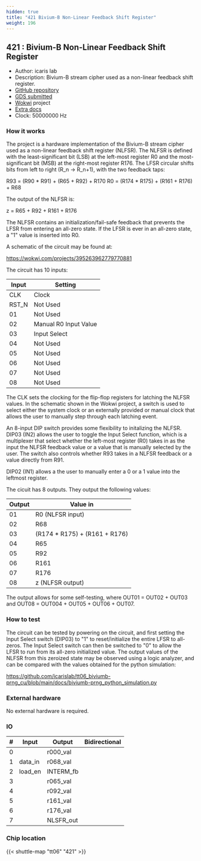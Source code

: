 ```yaml
---
hidden: true
title: "421 Bivium-B Non-Linear Feedback Shift Register"
weight: 196
---
```


## 421 : Bivium-B Non-Linear Feedback Shift Register

* Author: icaris lab
* Description: Bivium-B stream cipher used as a non-linear feedback shift register.
* [GitHub repository](https://github.com/icarislab/tt06_biviumb-prng_cu)
* [GDS submitted](https://github.com/icarislab/tt06_biviumb-prng_cu/actions/runs/8709778889)
* [Wokwi](https://wokwi.com/projects/395263962779770881) project
* [Extra docs]()
* Clock: 50000000 Hz

<!---

This file is used to generate your project datasheet. Please fill in the information below and delete any unused
sections.

You can also include images in this folder and reference them in the markdown. Each image must be less than
512 kb in size, and the combined size of all images must be less than 1 MB.
-->


### How it works

The project is a hardware implementation of the Bivium-B stream cipher used as a non-linear feedback shift register (NLFSR). The NLFSR is defined with the least-significant bit (LSB) at the left-most register R0 and the most-significant bit (MSB) at the right-most register R176. The LFSR circular shifts bits from left to right (R_n -> R_n+1), with the two feedback taps:

R93 = (R90 * R91) + (R65 + R92) + R170
R0  = (R174 * R175) + (R161 + R176) + R68

The output of the NLFSR is:

z   = R65 + R92 + R161 + R176

The NLFSR contains an initialization/fail-safe feedback that prevents the LFSR from entering an all-zero state. If the LFSR is ever in an all-zero state, a "1" value is inserted into R0.

A schematic of the circuit may be found at:

https://wokwi.com/projects/395263962779770881

The circuit has 10 inputs:

| Input    | Setting                     |
| -------- | -------                     |
| CLK      | Clock                       |
| RST_N    | Not Used                    |
| 01       | Not Used                    |
| 02       | Manual R0 Input Value       |
| 03       | Input Select                |
| 04       | Not Used                    |
| 05       | Not Used                    |
| 06       | Not Used                    |
| 07       | Not Used                    |
| 08       | Not Used                    |

The CLK sets the clocking for the flip-flop registers for latching the NLFSR values. In the schematic shown in the Wokwi project, a switch is used to select either the system clock or an externally provided or manual clock that allows the user to manually step through each latching event.

An 8-input DIP switch provides some flexibility to initalizing the NLFSR. DIP03 (IN2) allows the user to toggle the Input Select function, which is a multiplexer that select whether the left-most register (R0) takes in as the input the NLFSR feedback value or a value that is manually selected by the user. The switch also controls whether R93 takes in a NLFSR feedback or a value directly from R91.

DIP02 (IN1) allows a the user to manually enter a 0 or a 1 value into the leftmost register.

The cicuit has 8 outputs. They output the following values:

| Output   | Value in    |
| -------- | -------     |
| 01       | R0  (NLFSR input)|
| 02       | R68 |
| 03       | (R174 * R175) + (R161 + R176) |
| 04       | R65 |
| 05       | R92 |
| 06       | R161 |
| 07       | R176 |
| 08       | z (NLFSR output) |

The output allows for some self-testing, where OUT01 = OUT02 + OUT03 and OUT08 = OUT004 + OUT05 + OUT06 + OUT07.

### How to test

The circuit can be tested by powering on the circuit, and first setting the Input Select switch (DIP03) to "1" to reset/initialize the entire LFSR to all-zeros. The Input Select switch can then be switched to "0" to allow the LFSR to run from its all-zero initialized value. The output values of the NLFSR from this zeroized state may be observed using a logic analyzer, and can be compared with the values obtained for the python simulation:

https://github.com/icarislab/tt06_biviumb-prng_cu/blob/main/docs/biviumb-prng_python_simulation.py

### External hardware

No external hardware is required.


### IO

| #             | Input    | Output   | Bidirectional   |
| ------------- | -------- | -------- | --------------- |
| 0 |   | r000_val  |         |
| 1 | data_in  | r068_val  |         |
| 2 | load_en  | INTERM_fb  |         |
| 3 |   | r065_val  |         |
| 4 |   | r092_val  |         |
| 5 |   | r161_val  |         |
| 6 |   | r176_val  |         |
| 7 |   | NLSFR_out  |         |


### Chip location

{{< shuttle-map "tt06" "421" >}}
